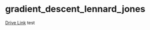 # gradient_descent_lennard_jones
[Drive Link](https://colab.research.google.com/drive/1JVZaYYWK_7AXPKNNgtcn6-FL1ftIeECh?usp=sharing)
test